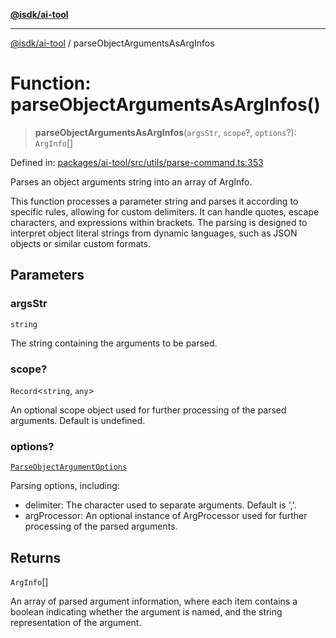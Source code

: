 [**@isdk/ai-tool**](../README.md)

***

[@isdk/ai-tool](../globals.md) / parseObjectArgumentsAsArgInfos

# Function: parseObjectArgumentsAsArgInfos()

> **parseObjectArgumentsAsArgInfos**(`argsStr`, `scope`?, `options`?): `ArgInfo`[]

Defined in: [packages/ai-tool/src/utils/parse-command.ts:353](https://github.com/isdk/ai-tool.js/blob/b0ee9498dddfa5222989cf00502bb34c601df743/src/utils/parse-command.ts#L353)

Parses an object arguments string into an array of ArgInfo.

This function processes a parameter string and parses it according to specific rules, allowing for custom delimiters.
It can handle quotes, escape characters, and expressions within brackets. The parsing is designed to interpret
object literal strings from dynamic languages, such as JSON objects or similar custom formats.

## Parameters

### argsStr

`string`

The string containing the arguments to be parsed.

### scope?

`Record`\<`string`, `any`\>

An optional scope object used for further processing of the parsed arguments. Default is undefined.

### options?

[`ParseObjectArgumentOptions`](../interfaces/ParseObjectArgumentOptions.md)

Parsing options, including:
  - delimiter: The character used to separate arguments. Default is ','.
  - argProcessor: An optional instance of ArgProcessor used for further processing of the parsed arguments.

## Returns

`ArgInfo`[]

An array of parsed argument information, where each item contains a boolean indicating whether the argument is named,
         and the string representation of the argument.
